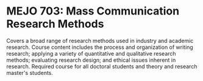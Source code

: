 # MEJO 703: Mass Communication Research Methods

Covers a broad range of research methods used in industry and academic research. Course content includes the process and organization of writing research; applying a variety of quantitative and qualitative research methods; evaluating research design; and ethical issues inherent in research. Required course for all doctoral students and theory and research master's students.